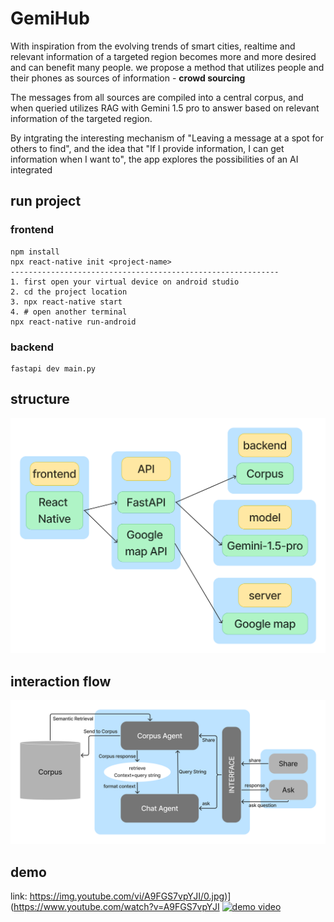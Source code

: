 
# GemiHub
With inspiration from the evolving trends of smart cities, realtime and relevant information of a targeted region becomes more and more desired and can benefit many people. 
we propose a method that utilizes people and their phones as sources of information - **crowd sourcing**

The messages from all sources are compiled into a central corpus, and when queried utilizes RAG with Gemini 1.5 pro to answer based on relevant information of the targeted region.

By intgrating the interesting mechanism of "Leaving a message at a spot for others to find", and the idea that "If I provide information, I can get information when I want to", the app explores the possibilities of an AI integrated

## run project
### frontend
```
npm install
npx react-native init <project-name>
------------------------------------------------------------
1. first open your virtual device on android studio
2. cd the project location
3. npx react-native start
4. # open another terminal
npx react-native run-android
```
### backend
```
fastapi dev main.py
```
## structure
![structure](./structure.png)

## interaction flow
![interaction](./interaction_flow.png)

## demo
link: https://img.youtube.com/vi/A9FGS7vpYJI/0.jpg)](https://www.youtube.com/watch?v=A9FGS7vpYJI
[![demo video](https://img.youtube.com/vi/A9FGS7vpYJI/0.jpg)](https://www.youtube.com/watch?v=A9FGS7vpYJI)
